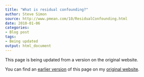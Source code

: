 ```yaml
---
title: "What is residual confounding?"
author: Steve Simon
source: http://www.pmean.com/10/ResidualConfounding.html
date: 2010-01-06
categories:
- Blog post
tags:
- Being updated
output: html_document
---
```


This page is being updated from a version on the original website.

<!---More--->

You can find an [earlier version][sim1] of this page on my [original website][sim2].

[sim1]: http://www.pmean.com/10/ResidualConfounding.html
[sim2]: http://www.pmean.com/original_site.html
